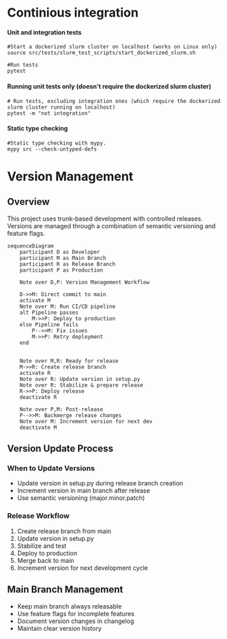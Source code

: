 # Continious integration


#### Unit and integration tests

```shell
#Start a dockerized slurm cluster on localhost (works on Linux only)
source src/tests/slurm_test_scripts/start_dockerized_slurm.sh

#Run tests 
pytest
```

#### Running unit tests only (doesn't require the dockerized slurm cluster)

```shell
# Run tests, excluding integration ones (which require the dockerized slurm cluster running on localhost)
pytest -m "not integration"
```

#### Static type checking

```shell
#Static type checking with mypy. 
mypy src --check-untyped-defs
```



# Version Management

## Overview
This project uses trunk-based development with controlled releases. Versions are managed through a combination of semantic versioning and feature flags.

```mermaid
sequenceDiagram
    participant D as Developer
    participant M as Main Branch
    participant R as Release Branch
    participant P as Production
    
    Note over D,P: Version Management Workflow
    
    D->>M: Direct commit to main
    activate M
    Note over M: Run CI/CD pipeline
    alt Pipeline passes
        M->>P: Deploy to production
    else Pipeline fails
        P-->>M: Fix issues
        M->>P: Retry deployment
    end
    
    
    Note over M,R: Ready for release
    M->>R: Create release branch
    activate R
    Note over R: Update version in setup.py
    Note over R: Stabilize & prepare release
    R->>P: Deploy release
    deactivate R
    
    Note over P,M: Post-release
    P-->>M: Backmerge release changes
    Note over M: Increment version for next dev
    deactivate M
```

## Version Update Process
### When to Update Versions
- Update version in setup.py during release branch creation
- Increment version in main branch after release
- Use semantic versioning (major.minor.patch)

### Release Workflow
1. Create release branch from main
2. Update version in setup.py
3. Stabilize and test
4. Deploy to production
5. Merge back to main
6. Increment version for next development cycle

## Main Branch Management
- Keep main branch always releasable
- Use feature flags for incomplete features
- Document version changes in changelog
- Maintain clear version history